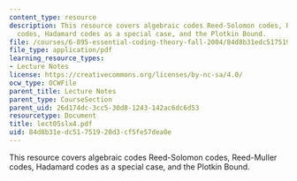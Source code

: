 ```yaml
---
content_type: resource
description: This resource covers algebraic codes Reed-Solomon codes, Reed-Muller
  codes, Hadamard codes as a special case, and the Plotkin Bound.
file: /courses/6-895-essential-coding-theory-fall-2004/84d8b31edc51751920d3cf5fe57dea0e_lect05slx4.pdf
file_type: application/pdf
learning_resource_types:
- Lecture Notes
license: https://creativecommons.org/licenses/by-nc-sa/4.0/
ocw_type: OCWFile
parent_title: Lecture Notes
parent_type: CourseSection
parent_uid: 26d174dc-3cc5-30d8-1243-142ac6dc6d53
resourcetype: Document
title: lect05slx4.pdf
uid: 84d8b31e-dc51-7519-20d3-cf5fe57dea0e
---
```

This resource covers algebraic codes Reed-Solomon codes, Reed-Muller codes, Hadamard codes as a special case, and the Plotkin Bound.